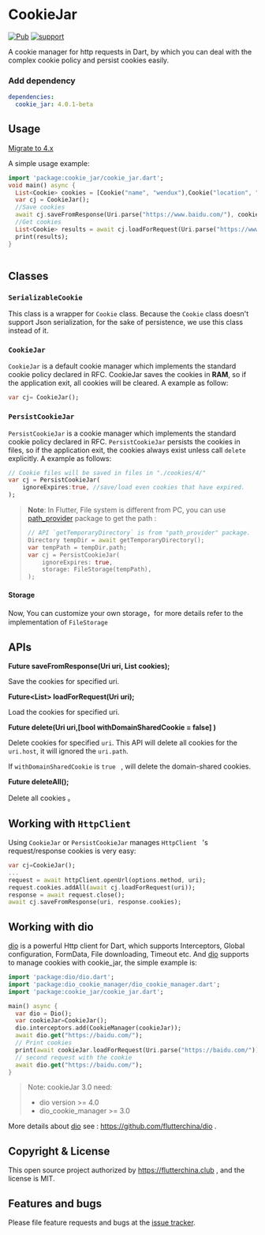 # CookieJar

[![Pub](https://img.shields.io/pub/v/cookie_jar.svg?style=flat-square)](https://pub.dartlang.org/packages/cookie_jar)
[![support](https://img.shields.io/badge/platform-flutter%7Cdart%20vm-ff69b4.svg?style=flat-square)](https://github.com/flutterchina/cookie_jar)

A cookie manager for http requests in Dart, by which you can deal with the complex cookie policy and persist cookies easily.

### Add dependency

```yaml
dependencies:
  cookie_jar: 4.0.1-beta
```

## Usage

[Migrate to 4.x](./migrate_to_4.md)

A simple usage example:

```dart
import 'package:cookie_jar/cookie_jar.dart';
void main() async {
  List<Cookie> cookies = [Cookie("name", "wendux"),Cookie("location", "china")];
  var cj = CookieJar();
  //Save cookies   
  await cj.saveFromResponse(Uri.parse("https://www.baidu.com/"), cookies);
  //Get cookies  
  List<Cookie> results = await cj.loadForRequest(Uri.parse("https://www.baidu.com/xx"));
  print(results);  
}    
       
```

## Classes

### `SerializableCookie`

This class is a wrapper for `Cookie` class. Because the `Cookie` class doesn't  support Json serialization, for the sake of persistence, we use this class instead of it.

### `CookieJar`

`CookieJar` is a default cookie manager which implements the standard cookie policy declared in RFC. CookieJar saves the cookies in **RAM**, so if the application exit, all cookies will be cleared. A example as follow:

```dart
var cj= CookieJar();
```

### `PersistCookieJar`

`PersistCookieJar` is a cookie manager which implements the standard cookie policy declared in RFC. `PersistCookieJar`  persists the cookies in files, so if the application exit, the cookies always exist unless call `delete` explicitly. A example as follows:

```dart
// Cookie files will be saved in files in "./cookies/4/"
var cj = PersistCookieJar(
    ignoreExpires:true, //save/load even cookies that have expired.
);
```

> **Note**: In Flutter, File system is different from PC,  you can use [path_provider](https://pub.dartlang.org/packages/path_provider) package to get the path :
>
> ```dart
> // API `getTemporaryDirectory` is from "path_provider" package.
> Directory tempDir = await getTemporaryDirectory();
> var tempPath = tempDir.path;
> var cj = PersistCookieJar(
>     ignoreExpires: true,
>     storage: FileStorage(tempPath),
> );
> ```

#### Storage

Now, You can customize your own storage，for more details refer to the implementation of `FileStorage` 

## APIs

**Future<void>  saveFromResponse(Uri uri, List<Cookie> cookies);**

Save the cookies for specified uri.

**Future<List<Cookie>> loadForRequest(Uri uri);**

Load the cookies for specified uri.

**Future<void> delete(Uri uri,[bool withDomainSharedCookie = false] )**

Delete cookies for specified `uri`. This API will delete all cookies for the `uri.host`, it will ignored the `uri.path`.

If `withDomainSharedCookie` is `true `  ,  will delete the domain-shared cookies.

**Future<void> deleteAll();**

Delete all cookies 。

## Working with `HttpClient`

Using  `CookieJar` or `PersistCookieJar` manages  `HttpClient ` 's  request/response cookies is very easy:

```dart
var cj=CookieJar();
...
request = await httpClient.openUrl(options.method, uri);
request.cookies.addAll(await cj.loadForRequest(uri));
response = await request.close();
await cj.saveFromResponse(uri, response.cookies);
```

## Working with dio

[dio](https://github.com/flutterchina/dio) is a powerful Http client for Dart, which supports Interceptors, Global configuration, FormData, File downloading, Timeout etc.  And [dio](https://github.com/flutterchina/dio) supports to manage cookies with cookie_jar, the simple example is:

```dart
import 'package:dio/dio.dart';
import 'package:dio_cookie_manager/dio_cookie_manager.dart';
import 'package:cookie_jar/cookie_jar.dart';

main() async {
  var dio = Dio();
  var cookieJar=CookieJar();
  dio.interceptors.add(CookieManager(cookieJar));
  await dio.get("https://baidu.com/");
  // Print cookies
  print(await cookieJar.loadForRequest(Uri.parse("https://baidu.com/")));
  // second request with the cookie
  await dio.get("https://baidu.com/");
}
```

> Note: cookieJar 3.0 need:
>
> - dio version >= 4.0
> - dio_cookie_manager >= 3.0

More details about [dio](https://github.com/flutterchina/dio)  see : https://github.com/flutterchina/dio .

## Copyright & License

This open source project authorized by https://flutterchina.club , and the license is MIT.

## Features and bugs

Please file feature requests and bugs at the [issue tracker][tracker].

[tracker]: https://github.com/flutterchina/cookie_jar

